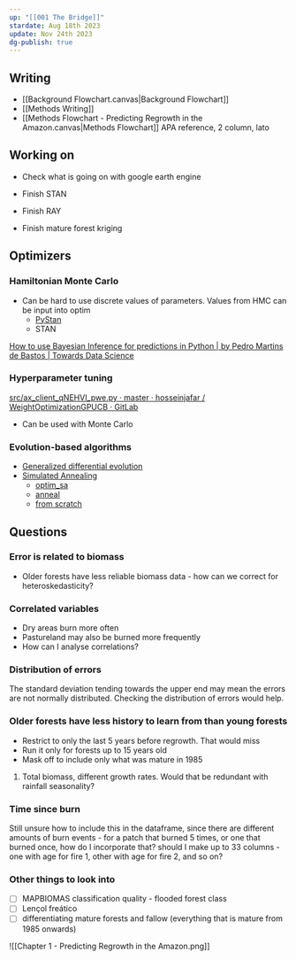 ```yaml
---
up: "[[001 The Bridge]]"
stardate: Aug 18th 2023
update: Nov 24th 2023
dg-publish: true
---
```

## Writing
- [[Background Flowchart.canvas|Background Flowchart]]
- [[Methods Writing]]
- [[Methods Flowchart - Predicting Regrowth in the Amazon.canvas|Methods Flowchart]]
APA reference, 2 column, lato

## Working on

- Check what is going on with google earth engine
- Finish STAN
- Finish RAY

- Finish mature forest kriging

## Optimizers
### Hamiltonian Monte Carlo

- Can be hard to use discrete values of parameters. Values from HMC can be input into optim
	- [PyStan](https://pystan.readthedocs.io/en/latest/)
	- STAN

[How to use Bayesian Inference for predictions in Python | by Pedro Martins de Bastos | Towards Data Science](https://towardsdatascience.com/how-to-use-bayesian-inference-for-predictions-in-python-4de5d0bc84f3)

### Hyperparameter tuning
 
 [src/ax_client_qNEHVI_pwe.py · master · hosseinjafar / WeightOptimizationGPUCB · GitLab](https://gitlab.com/hosseinjafar/weightoptimizationgpucb/-/blob/master/src/ax_client_qNEHVI_pwe.py?ref_type=heads)
- Can be used with Monte Carlo

### Evolution-based algorithms
- [Generalized differential evolution](https://ieeexplore.ieee.org/document/8167916)
- [Simulated Annealing](https://machinelearningmastery.com/simulated-annealing-from-scratch-in-python/)
	- [optim_sa](https://search.r-project.org/CRAN/refmans/optimization/html/optim_sa.html)
	- [anneal](https://search.r-project.org/CRAN/refmans/likelihood/html/anneal.html)
	- [from scratch](https://jmsallan.netlify.app/blog/coding-simulated-annealing-in-r/)


## Questions
### Error is related to biomass
- Older forests have less reliable biomass data - how can we correct for heteroskedasticity?

### Correlated variables
- Dry areas burn more often
- Pastureland may also be burned more frequently
- How can I analyse correlations?

### Distribution of errors
The standard deviation tending towards the upper end may mean the errors are not normally distributed. Checking the distribution of errors would help.

### Older forests have less history to learn from than young forests
- Restrict to only the last 5 years before regrowth. That would miss 
- Run it only for forests up to 15 years old
- Mask off to include only what was mature in 1985
1. Total biomass, different growth rates. Would that be redundant with rainfall seasonality?

### Time since burn
Still unsure how to include this in the dataframe, since there are different amounts of burn events - for a patch that burned 5 times, or one that burned once, how do I incorporate that? should I make up to 33 columns - one with age for fire 1, other with age for fire 2, and so on?

### Other things to look into
- [ ] MAPBIOMAS classification quality - flooded forest class
- [ ] Lençol freático
- [ ] differentiating mature forests and fallow (everything that is mature from 1985 onwards)

<!--⚠️Imgur upload failed, check dev console-->
![[Chapter 1 - Predicting Regrowth in the Amazon.png]]